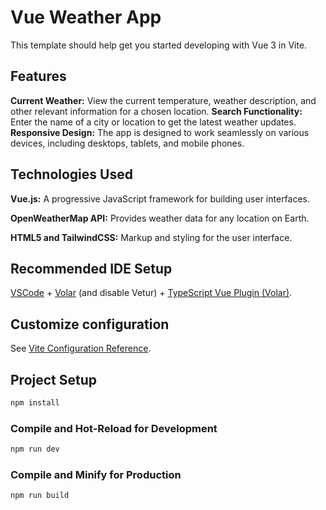 # Vue Weather App

This template should help get you started developing with Vue 3 in Vite.

## Features
**Current Weather:** View the current temperature, weather description, and other relevant information for a chosen location.
**Search Functionality:** Enter the name of a city or location to get the latest weather updates.
**Responsive Design:** The app is designed to work seamlessly on various devices, including desktops, tablets, and mobile phones.

## Technologies Used
**Vue.js:** A progressive JavaScript framework for building user interfaces.

**OpenWeatherMap API:** Provides weather data for any location on Earth.

**HTML5 and TailwindCSS:** Markup and styling for the user interface.

## Recommended IDE Setup

[VSCode](https://code.visualstudio.com/) + [Volar](https://marketplace.visualstudio.com/items?itemName=Vue.volar) (and disable Vetur) + [TypeScript Vue Plugin (Volar)](https://marketplace.visualstudio.com/items?itemName=Vue.vscode-typescript-vue-plugin).

## Customize configuration

See [Vite Configuration Reference](https://vitejs.dev/config/).

## Project Setup

```sh
npm install
```

### Compile and Hot-Reload for Development

```sh
npm run dev
```

### Compile and Minify for Production

```sh
npm run build
```
